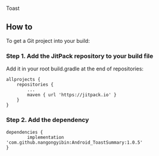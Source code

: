 # 

Toast


## How to ##

To get a Git project into your build:

### Step 1. Add the JitPack repository to your build file ###

Add it in your root build.gradle at the end of repositories:

	allprojects {
		repositories {
			...
			maven { url 'https://jitpack.io' }
		}
	}

### Step 2. Add the dependency ###

	dependencies {
	        implementation 'com.github.nangongyibin:Android_ToastSummary:1.0.5'
	}


